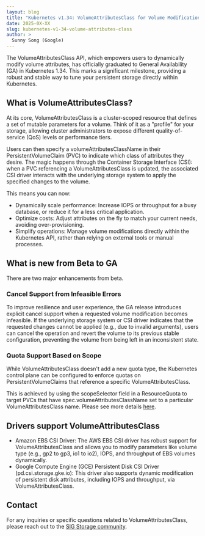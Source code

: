 ```yaml
---
layout: blog
title: "Kubernetes v1.34: VolumeAttributesClass for Volume Modification GA"
date: 2025-0X-XX
slug: kubernetes-v1-34-volume-attributes-class
author: >
  Sunny Song (Google)
---
```


The VolumeAttributesClass API, which empowers users to dynamically modify volume attributes, has officially graduated to General Availability (GA) in Kubernetes 1.34. This marks a significant milestone, providing a robust and stable way to tune your persistent storage directly within Kubernetes.


## What is VolumeAttributesClass?

At its core, VolumeAttributesClass is a cluster-scoped resource that defines a set of mutable parameters for a volume. Think of it as a "profile" for your storage, allowing cluster administrators to expose different quality-of-service (QoS) levels or performance tiers.

Users can then specify a volumeAttributesClassName in their PersistentVolumeClaim (PVC) to indicate which class of attributes they desire. The magic happens through the Container Storage Interface (CSI): when a PVC referencing a VolumeAttributesClass is updated, the associated CSI driver interacts with the underlying storage system to apply the specified changes to the volume.

This means you can now:

*   Dynamically scale performance: Increase IOPS or throughput for a busy database, or reduce it for a less critical application.
*   Optimize costs: Adjust attributes on the fly to match your current needs, avoiding over-provisioning.
*   Simplify operations: Manage volume modifications directly within the Kubernetes API, rather than relying on external tools or manual processes.


## What is new from Beta to GA

There are two major enhancements from beta.

### Cancel Support from Infeasible Errors

To improve resilience and user experience, the GA release introduces explicit cancel support when a requested volume modification becomes infeasible. If the underlying storage system or CSI driver indicates that the requested changes cannot be applied (e.g., due to invalid arguments), users can cancel the operation and revert the volume to its previous stable configuration, preventing the volume from being left in an inconsistent state.


### Quota Support Based on Scope

While VolumeAttributesClass doesn't add a new quota type, the Kubernetes control plane can be configured to enforce quotas on PersistentVolumeClaims that reference a specific VolumeAttributesClass.

This is achieved by using the scopeSelector field in a ResourceQuota to target PVCs that have spec.volumeAttributesClassName set to a particular VolumeAttributesClass name. Please see more details [here]( https://kubernetes.io/docs/concepts/policy/resource-quotas/#resource-quota-per-volumeattributesclass).


## Drivers support VolumeAttributesClass

*   Amazon EBS CSI Driver: The AWS EBS CSI driver has robust support for VolumeAttributesClass and allows you to modify parameters like volume type (e.g., gp2 to gp3, io1 to io2), IOPS, and throughput of EBS volumes dynamically.
*   Google Compute Engine (GCE) Persistent Disk CSI Driver (pd.csi.storage.gke.io): This driver also supports dynamic modification of persistent disk attributes, including IOPS and throughput, via VolumeAttributesClass.


## Contact

For any inquiries or specific questions related to VolumeAttributesClass, please reach out to the [SIG Storage community](https://github.com/kubernetes/community/tree/master/sig-storage).
